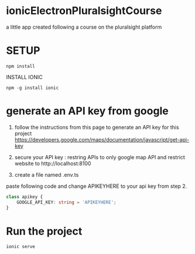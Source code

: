# ionicElectronPluralsightCourse
 a little app created following a course on the pluralsight platform

# SETUP 

``` shell
npm install 
```

INSTALL IONIC 
``` shell
npm -g install ionic
```

# generate an API key from google

1. follow the instructions from this page to generate an API key for this project
https://developers.google.com/maps/documentation/javascript/get-api-key

2. secure your API key  : restring APIs to only google map API and restrict website to http://localhost:8100

3. create a file named .env.ts 

paste following code and change APIKEYHERE to your api key from step 2.

``` typescript
class apikey {
    GOOGLE_API_KEY: string = 'APIKEYHERE';
}
```

# Run the project

``` shell
ionic serve
```